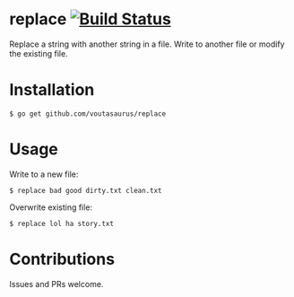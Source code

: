 replace [![Build Status](https://travis-ci.org/voutasaurus/replace.svg?branch=master)](https://travis-ci.org/voutasaurus/replace)
=======

Replace a string with another string in a file. Write to another file or modify the existing file.

Installation
============

```
$ go get github.com/voutasaurus/replace
```

Usage
=====

Write to a new file:
```
$ replace bad good dirty.txt clean.txt
```

Overwrite existing file:
```
$ replace lol ha story.txt
```

Contributions
=============

Issues and PRs welcome.